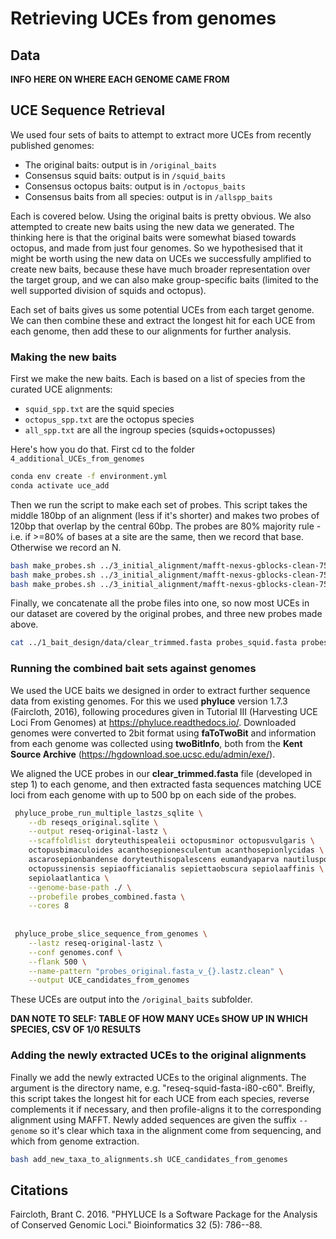 # Retrieving UCEs from genomes

## Data

**INFO HERE ON WHERE EACH GENOME CAME FROM**

## UCE Sequence Retrieval

We used four sets of baits to attempt to extract more UCEs from recently published genomes:

-   The original baits: output is in `/original_baits`
-   Consensus squid baits: output is in `/squid_baits`
-   Consensus octopus baits: output is in `/octopus_baits`
-   Consensus baits from all species: output is in `/allspp_baits`

Each is covered below. Using the original baits is pretty obvious. We also attempted to create new baits using the new data we generated. The thinking here is that the original baits were somewhat biased towards octopus, and made from just four genomes. So we hypothesised that it might be worth using the new data on UCEs we successfully amplified to create new baits, because these have much broader representation over the target group, and we can also make group-specific baits (limited to the well supported division of squids and octopus).

Each set of baits gives us some potential UCEs from each target genome. We can then combine these and extract the longest hit for each UCE from each genome, then add these to our alignments for further analysis.

### Making the new baits

First we make the new baits. Each is based on a list of species from the curated UCE alignments: 

* `squid_spp.txt` are the squid species
* `octopus_spp.txt` are the octopus species
* `all_spp.txt` are all the ingroup species (squids+octopusses)

Here's how you do that. First cd to the folder `4_additional_UCEs_from_genomes`

``` bash
conda env create -f environment.yml 
conda activate uce_add
```

Then we run the script to make each set of probes. This script takes the middle 180bp of an alignment (less if it's shorter) and makes two probes of 120bp that overlap by the central 60bp. The probes are 80% majority rule - i.e. if >=80% of bases at a site are the same, then we record that base. Otherwise we record an N.

``` bash
bash make_probes.sh ../3_initial_alignment/mafft-nexus-gblocks-clean-75p/ squid_spp.txt probes_squid.fasta 
bash make_probes.sh ../3_initial_alignment/mafft-nexus-gblocks-clean-75p/ octopus_spp.txt probes_octopus.fasta 
bash make_probes.sh ../3_initial_alignment/mafft-nexus-gblocks-clean-75p/ all_spp.txt probes_all.fasta 
```

Finally, we concatenate all the probe files into one, so now most UCEs in our dataset are covered by the original probes, and three new probes made above.

```bash
cat ../1_bait_design/data/clear_trimmed.fasta probes_squid.fasta probes_octopus.fasta probes_all.fasta > probes_combined.fasta
``` 

### Running the combined bait sets against genomes

We used the UCE baits we designed in order to extract further sequence data from existing genomes. For this we used **phyluce** version 1.7.3 (Faircloth, 2016), following procedures given in Tutorial III (Harvesting UCE Loci From Genomes) at <https://phyluce.readthedocs.io/>. Downloaded genomes were converted to 2bit format using **faToTwoBit** and information from each genome was collected using **twoBitInfo**, both from the **Kent Source Archive** (<https://hgdownload.soe.ucsc.edu/admin/exe/>).

We aligned the UCE probes in our **clear_trimmed.fasta** file (developed in step 1) to each genome, and then extracted fasta sequences matching UCE loci from each genome with up to 500 bp on each side of the probes.

``` bash
 phyluce_probe_run_multiple_lastzs_sqlite \
    --db reseqs_original.sqlite \
    --output reseq-original-lastz \
    --scaffoldlist doryteuthispealeii octopusminor octopusvulgaris \
    octopusbimaculoides acanthosepionesculentum acanthosepionlycidas \
    ascarosepionbandense doryteuthisopalescens eumandyaparva nautiluspompilius \
    octopussinensis sepiaofficianalis sepiettaobscura sepiolaaffinis \
    sepiolaatlantica \
    --genome-base-path ./ \
    --probefile probes_combined.fasta \
    --cores 8
    
    
 phyluce_probe_slice_sequence_from_genomes \
    --lastz reseq-original-lastz \
    --conf genomes.conf \
    --flank 500 \
    --name-pattern "probes_original.fasta_v_{}.lastz.clean" \
    --output UCE_candidates_from_genomes
```

These UCEs are output into the `/original_baits` subfolder.

**DAN NOTE TO SELF: TABLE OF HOW MANY UCEs SHOW UP IN WHICH SPECIES, CSV OF 1/0 RESULTS**


### Adding the newly extracted UCEs to the original alignments

Finally we add the newly extracted UCEs to the original alignments. The argument is the directory name, e.g. "reseq-squid-fasta-i80-c60". Breifly, this script takes the longest hit for each UCE from each species, reverse complements it if necessary, and then profile-aligns it to the corresponding alignment using MAFFT. Newly added sequences are given the suffix `--genome` so it's clear which taxa in the alignment come from sequencing, and which from genome extraction.

``` bash
bash add_new_taxa_to_alignments.sh UCE_candidates_from_genomes
```


## Citations

Faircloth, Brant C. 2016. "PHYLUCE Is a Software Package for the Analysis of Conserved Genomic Loci." Bioinformatics 32 (5): 786--88.
